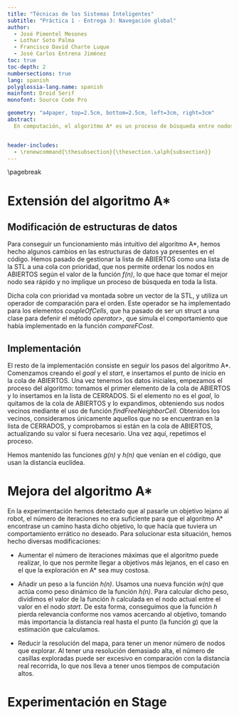 ```yaml
---
title: "Técnicas de los Sistemas Inteligentes"
subtitle: "Práctica 1 - Entrega 3: Navegación global"
author:
  - José Pimentel Mesones
  - Lothar Soto Palma
  - Francisco David Charte Luque
  - José Carlos Entrena Jiménez
toc: true
toc-depth: 2
numbersections: true
lang: spanish
polyglossia-lang.name: spanish
mainfont: Droid Serif
monofont: Source Code Pro

geometry: "a4paper, top=2.5cm, bottom=2.5cm, left=3cm, right=3cm"
abstract:
  En computación, el algoritmo A* es un proceso de búsqueda entre nodos de un grafo, que usa una heurística de estimación del coste hasta la solución, una función usualmente llamada _h(n)_, y una función de coste, _g(n)_, cuya suma nos da una estimación del coste de llegar de un nodo a una solución del problema. En esta práctica se ha completado una implementación del algoritmo A* con el uso de una cola con prioridad para la gestión de la lista de nodos abiertos, y lo hemos probado en distintos mundos para comprobar su efectividad.


header-includes:
  - \renewcommand{\thesubsection}{\thesection.\alph{subsection}}
---
```


\pagebreak

# Extensión del algoritmo A*

## Modificación de estructuras de datos

Para conseguir un funcionamiento más intuitivo del algoritmo A*, hemos hecho algunos cambios en las estructuras de datos ya presentes en el código. Hemos pasado de gestionar la lista de ABIERTOS como una lista de la STL a una cola con prioridad, que nos permite ordenar los nodos en ABIERTOS según el valor de la función _f(n)_, lo que hace que tomar el mejor nodo sea rápido y no implique un proceso de búsqueda en toda la lista.

Dicha cola con prioridad va montada sobre un vector de la STL, y utiliza un operador de comparación para el orden. Este  operador se ha implementado para los elementos _coupleOfCells_, que ha pasado de ser un struct a una clase para defenir el método _operator>_, que simula el comportamiento que había implementado en la función _compareFCost_.

## Implementación

El resto de la implementación consiste en seguir los pasos del algoritmo A*. Comenzamos creando el _goal_ y el _start_, e insertamos el punto de inicio en la cola de ABIERTOS. Una vez tenemos los datos iniciales, empezamos el proceso del algoritmo: tomamos el primer elemento de la cola de ABIERTOS y lo insertamos en la lista de CERRADOS. Si el elemento no es el _goal_, lo quitamos de la cola de ABIERTOS y lo expandimos, obteniendo sus nodos vecinos mediante el uso de función _findFreeNeighborCell_. Obtenidos los vecinos, consideramos únicamente aquellos que no se encuentran en la lista de CERRADOS, y comprobamos si están en la cola de ABIERTOS, actualizando su valor si fuera necesario. Una vez aquí, repetimos el proceso.

Hemos mantenido las funciones _g(n)_ y _h(n)_ que venían en el código, que usan la distancia euclídea.

# Mejora del algoritmo A*

En la experimentación hemos detectado que al pasarle un objetivo lejano al robot, el número de iteraciones no era suficiente para que el algoritmo A* encontrase un camino hasta dicho objetivo, lo que hacía que tuviera un comportamiento errático no deseado. Para solucionar esta situación, hemos hecho diversas modificaciones:

- Aumentar el número de iteraciones máximas que el algoritmo puede realizar, lo que nos permite llegar a objetivos más lejanos, en el caso en el que la exploración en A* sea muy costosa.

- Añadir un peso a la función _h(n)_. Usamos una nueva función _w(n)_ que actúa como peso dinámico de la función _h(n)_. Para calcular dicho peso, dividimos el valor de la función _h_ calculada en el nodo actual entre el valor en el nodo _start_. De esta forma, conseguimos que la función _h_ pierda relevancia conforme nos vamos acercando al objetivo, tomando más importancia la distancia real hasta el punto (la función _g_) que la estimación que calculamos. 

- Reducir la resolución del mapa, para tener un menor número de nodos que explorar. Al tener una resolución demasiado alta, el número de casillas exploradas puede ser excesivo en comparación con la distancia real recorrida, lo que nos lleva a tener unos tiempos de computación altos.


# Experimentación en Stage
